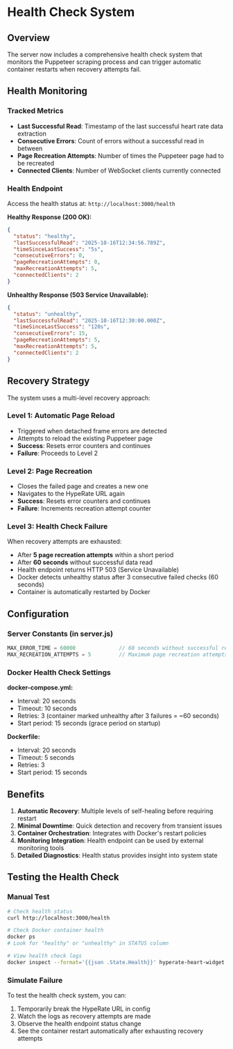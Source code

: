# Health Check System

## Overview
The server now includes a comprehensive health check system that monitors the Puppeteer scraping process and can trigger automatic container restarts when recovery attempts fail.

## Health Monitoring

### Tracked Metrics
- **Last Successful Read**: Timestamp of the last successful heart rate data extraction
- **Consecutive Errors**: Count of errors without a successful read in between
- **Page Recreation Attempts**: Number of times the Puppeteer page had to be recreated
- **Connected Clients**: Number of WebSocket clients currently connected

### Health Endpoint
Access the health status at: `http://localhost:3000/health`

**Healthy Response (200 OK):**
```json
{
  "status": "healthy",
  "lastSuccessfulRead": "2025-10-16T12:34:56.789Z",
  "timeSinceLastSuccess": "5s",
  "consecutiveErrors": 0,
  "pageRecreationAttempts": 0,
  "maxRecreationAttempts": 5,
  "connectedClients": 2
}
```

**Unhealthy Response (503 Service Unavailable):**
```json
{
  "status": "unhealthy",
  "lastSuccessfulRead": "2025-10-16T12:30:00.000Z",
  "timeSinceLastSuccess": "120s",
  "consecutiveErrors": 15,
  "pageRecreationAttempts": 5,
  "maxRecreationAttempts": 5,
  "connectedClients": 2
}
```

## Recovery Strategy

The system uses a multi-level recovery approach:

### Level 1: Automatic Page Reload
- Triggered when detached frame errors are detected
- Attempts to reload the existing Puppeteer page
- **Success**: Resets error counters and continues
- **Failure**: Proceeds to Level 2

### Level 2: Page Recreation
- Closes the failed page and creates a new one
- Navigates to the HypeRate URL again
- **Success**: Resets error counters and continues
- **Failure**: Increments recreation attempt counter

### Level 3: Health Check Failure
When recovery attempts are exhausted:
- After **5 page recreation attempts** within a short period
- After **60 seconds** without successful data read
- Health endpoint returns HTTP 503 (Service Unavailable)
- Docker detects unhealthy status after 3 consecutive failed checks (60 seconds)
- Container is automatically restarted by Docker

## Configuration

### Server Constants (in server.js)
```javascript
MAX_ERROR_TIME = 60000              // 60 seconds without successful read
MAX_RECREATION_ATTEMPTS = 5         // Maximum page recreation attempts
```

### Docker Health Check Settings

**docker-compose.yml:**
- Interval: 20 seconds
- Timeout: 10 seconds  
- Retries: 3 (container marked unhealthy after 3 failures = ~60 seconds)
- Start period: 15 seconds (grace period on startup)

**Dockerfile:**
- Interval: 20 seconds
- Timeout: 5 seconds
- Retries: 3
- Start period: 15 seconds

## Benefits

1. **Automatic Recovery**: Multiple levels of self-healing before requiring restart
2. **Minimal Downtime**: Quick detection and recovery from transient issues
3. **Container Orchestration**: Integrates with Docker's restart policies
4. **Monitoring Integration**: Health endpoint can be used by external monitoring tools
5. **Detailed Diagnostics**: Health status provides insight into system state

## Testing the Health Check

### Manual Test
```bash
# Check health status
curl http://localhost:3000/health

# Check Docker container health
docker ps
# Look for "healthy" or "unhealthy" in STATUS column

# View health check logs
docker inspect --format='{{json .State.Health}}' hyperate-heart-widget | jq
```

### Simulate Failure
To test the health check system, you can:
1. Temporarily break the HypeRate URL in config
2. Watch the logs as recovery attempts are made
3. Observe the health endpoint status change
4. See the container restart automatically after exhausting recovery attempts
